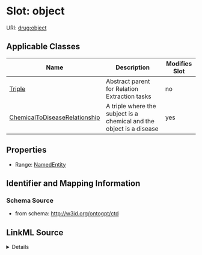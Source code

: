 

# Slot: object

URI: [drug:object](http://w3id.org/ontogpt/drug/object)



<!-- no inheritance hierarchy -->





## Applicable Classes

| Name | Description | Modifies Slot |
| --- | --- | --- |
| [Triple](Triple.md) | Abstract parent for Relation Extraction tasks |  no  |
| [ChemicalToDiseaseRelationship](ChemicalToDiseaseRelationship.md) | A triple where the subject is a chemical and the object is a disease |  yes  |







## Properties

* Range: [NamedEntity](NamedEntity.md)





## Identifier and Mapping Information







### Schema Source


* from schema: http://w3id.org/ontogpt/ctd




## LinkML Source

<details>
```yaml
name: object
from_schema: http://w3id.org/ontogpt/ctd
rank: 1000
alias: object
owner: Triple
domain_of:
- Triple
range: NamedEntity

```
</details>